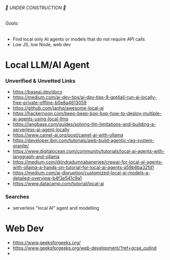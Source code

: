 ###### 🚧 UNDER CONSTRUCTION 🚧
###### Goals:
- Find local only AI agents or models that do not require API calls
- Low JS, low Node, web dev

# Local LLM/AI Agent
### Unverified & Unvetted Links
- https://baseai.dev/docs
- https://medium.com/ai-dev-tips/ai-dev-tips-9-gpt4all-run-ai-locally-free-private-offline-b0e8a4613059
- https://github.com/janhq/awesome-local-ai
- https://hackernoon.com/beep-beep-bop-bop-how-to-deploy-multiple-ai-agents-using-local-llms
- https://langbase.com/guides/solving-llm-limitations-and-building-a-serverless-ai-agent-locally
- https://www.camel-ai.org/post/camel-ai-with-ollama
- https://developer.ibm.com/tutorials/awb-build-agentic-rag-system-granite/
- https://www.digitalocean.com/community/tutorials/local-ai-agents-with-langgraph-and-ollama
- https://medium.com/@indradumnabanerjee/crewai-for-local-ai-agents-with-ollama-a-hands-on-tutorial-for-local-ai-agents-a59b6ba32fd1
- https://medium.com/ai-disruption/customized-local-ai-models-a-detailed-overview-b4f3e541c9a1
- https://www.datacamp.com/tutorial/local-ai

### Searches
- serverless "local AI" agent and modelling

# Web Dev
- https://www.geeksforgeeks.org/
- https://www.geeksforgeeks.org/web-development/?ref=gcse_outind
- 
